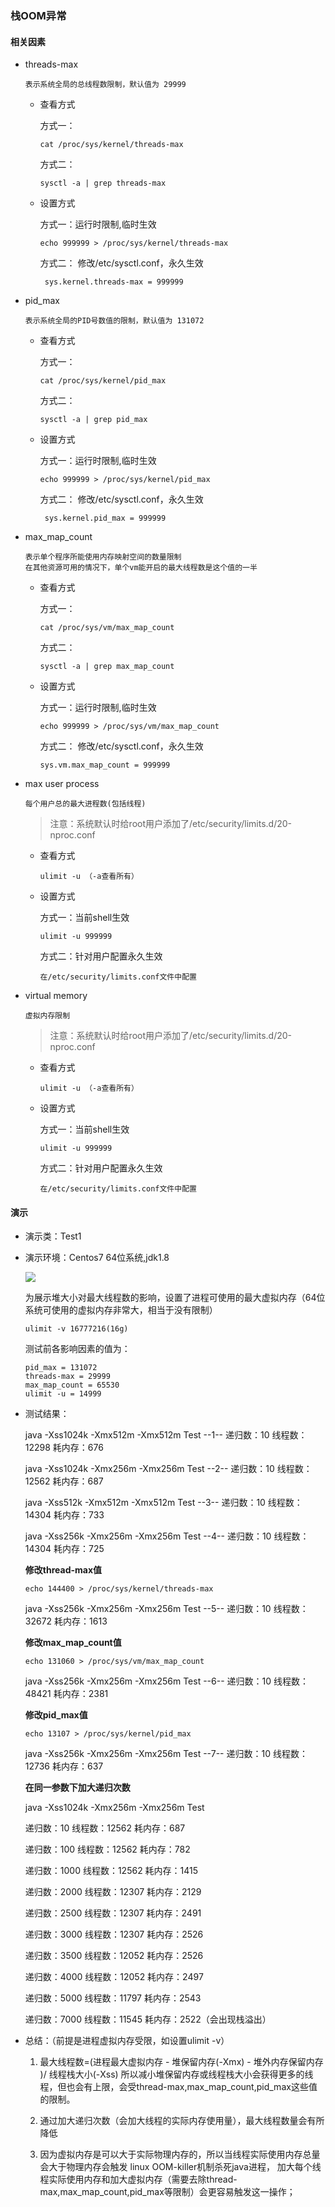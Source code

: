 ### 栈OOM异常

#### 相关因素

- threads-max

      表示系统全局的总线程数限制，默认值为 29999

     - 查看方式
     
        方式一：
        
           cat /proc/sys/kernel/threads-max
        
        方式二：
           
           sysctl -a | grep threads-max
      
     - 设置方式
      
        方式一：运行时限制,临时生效
        
           echo 999999 > /proc/sys/kernel/threads-max
        
        方式二： 修改/etc/sysctl.conf，永久生效 
        
            sys.kernel.threads-max = 999999
- pid_max

      表示系统全局的PID号数值的限制，默认值为 131072

     - 查看方式
     
        方式一：
        
           cat /proc/sys/kernel/pid_max
        
        方式二：
           
           sysctl -a | grep pid_max
      
     - 设置方式
      
        方式一：运行时限制,临时生效
        
           echo 999999 > /proc/sys/kernel/pid_max
        
        方式二： 修改/etc/sysctl.conf，永久生效 
        
            sys.kernel.pid_max = 999999
   
- max_map_count   

      表示单个程序所能使用内存映射空间的数量限制
      在其他资源可用的情况下，单个vm能开启的最大线程数是这个值的一半
     
     - 查看方式
     
        方式一：
        
           cat /proc/sys/vm/max_map_count
        
        方式二：
           
           sysctl -a | grep max_map_count
      
     - 设置方式
      
        方式一：运行时限制,临时生效
        
           echo 999999 > /proc/sys/vm/max_map_count
        
        方式二： 修改/etc/sysctl.conf，永久生效 
        
           sys.vm.max_map_count = 999999
               
- max user process

      每个用户总的最大进程数(包括线程) 
      
     > 注意：系统默认时给root用户添加了/etc/security/limits.d/20-nproc.conf

     - 查看方式
      
           ulimit -u （-a查看所有）
           
     - 设置方式
      
        方式一：当前shell生效
        
           ulimit -u 999999
        
        方式二：针对用户配置永久生效
           
           在/etc/security/limits.conf文件中配置
           
                      
        
- virtual memory

      虚拟内存限制
      
     > 注意：系统默认时给root用户添加了/etc/security/limits.d/20-nproc.conf

     - 查看方式
      
           ulimit -u （-a查看所有）
           
     - 设置方式
      
        方式一：当前shell生效
        
           ulimit -u 999999
        
        方式二：针对用户配置永久生效
           
           在/etc/security/limits.conf文件中配置
           
          
#### 演示

  - 演示类：Test1
  
  - 演示环境：Centos7 64位系统,jdk1.8 
    
    ![](http://gitimg.zhaozhubao.com/gitimg/Image.png)
    
    为展示堆大小对最大线程数的影响，设置了进程可使用的最大虚拟内存（64位系统可使用的虚拟内存非常大，相当于没有限制）
   
        ulimit -v 16777216(16g)
        
    测试前各影响因素的值为：
    
        pid_max = 131072
        threads-max = 29999
        max_map_count = 65530
        ulimit -u = 14999
        
  - 测试结果：
    
    java -Xss1024k -Xmx512m -Xmx512m Test --1-- 递归数：10  线程数：12298  耗内存：676
    
    java -Xss1024k -Xmx256m -Xmx256m Test --2-- 递归数：10  线程数：12562  耗内存：687
    
    java -Xss512k -Xmx512m -Xmx512m Test  --3-- 递归数：10  线程数：14304  耗内存：733

    java -Xss256k -Xmx256m -Xmx256m Test  --4-- 递归数：10  线程数：14304  耗内存：725
    
    **修改thread-max值**
    
        echo 144400 > /proc/sys/kernel/threads-max
        
    java -Xss256k -Xmx256m -Xmx256m Test  --5--  递归数：10  线程数：32672  耗内存：1613
    
    **修改max_map_count值**
    
        echo 131060 > /proc/sys/vm/max_map_count
        
    java -Xss256k -Xmx256m -Xmx256m Test  --6--  递归数：10  线程数：48421  耗内存：2381
    
    **修改pid_max值**
     
        echo 13107 > /proc/sys/kernel/pid_max
        
    java -Xss256k -Xmx256m -Xmx256m Test --7-- 递归数：10  线程数：12736  耗内存：637
    
    **在同一参数下加大递归次数**
    
    java -Xss1024k -Xmx256m -Xmx256m Test
    
    递归数：10  线程数：12562  耗内存：687
    
    递归数：100  线程数：12562  耗内存：782
    
    递归数：1000  线程数：12562  耗内存：1415
    
    递归数：2000  线程数：12307  耗内存：2129
    
    递归数：2500  线程数：12307  耗内存：2491
    
    递归数：3000  线程数：12307  耗内存：2526
    
    递归数：3500  线程数：12052  耗内存：2526
    
    递归数：4000  线程数：12052  耗内存：2497
    
    递归数：5000  线程数：11797  耗内存：2543
    
    递归数：7000  线程数：11545  耗内存：2522（会出现栈溢出）
    
  - 总结：（前提是进程虚拟内存受限，如设置ulimit -v）
    
       1. 最大线程数=(进程最大虚拟内存 - 堆保留内存(-Xmx) - 堆外内存保留内存 )/ 线程栈大小(-Xss)
        所以减小堆保留内存或线程栈大小会获得更多的线程，但也会有上限，会受thread-max,max_map_count,pid_max这些值的限制。
        
       2. 通过加大递归次数（会加大线程的实际内存使用量），最大线程数量会有所降低
       
       3. 因为虚拟内存是可以大于实际物理内存的，所以当线程实际使用内存总量会大于物理内存会触发 linux OOM-killer机制杀死java进程，
       加大每个线程实际使用内存和加大虚拟内存（需要去除thread-max,max_map_count,pid_max等限制）会更容易触发这一操作；
        
        
